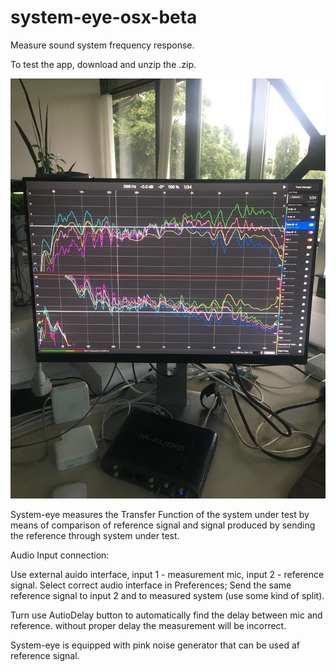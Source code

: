 # system-eye-osx-beta

Measure sound system frequency response.

To test the app, download and unzip the .zip.

![Image of Yaktocat](https://github.com/olegnaumenko/system-eye-osx-beta/blob/master/syseye-showcase-monitor.jpg)


System-eye measures the Transfer Function of the system under test by means of comparison of reference signal and signal produced by sending the reference through system under test.

Audio Input connection:

Use external auido interface, input 1 - measurement mic, input 2 - reference signal. 
Select correct audio interface in Preferences;
Send the same reference signal to input 2 and to measured system (use some kind of split).

Turn use AutioDelay button to automatically find the delay between mic and reference. without proper delay the measurement will be incorrect.

System-eye is equipped with pink noise generator that can be used af reference signal.

